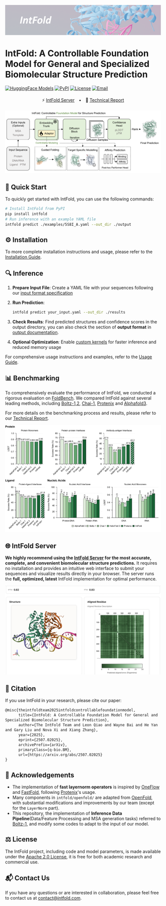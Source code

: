 ![IntFold Cover](assets/intfold-cover.png)

# IntFold: A Controllable Foundation Model for General and Specialized Biomolecular Structure Prediction
[![HuggingFace Models](https://img.shields.io/badge/%F0%9F%A4%97%20HuggingFace-Models-yellow)](https://huggingface.co/GAGABIG/CNN)
[![PyPI](https://img.shields.io/pypi/v/intfold)](https://pypi.org/project/intfold/)
[![License](https://img.shields.io/badge/license-Apache%202.0-blue)](LICENSE)
[![Email](https://img.shields.io/badge/Email-Contact-lightgrey?logo=gmail)](#contact-us)


<div align="center" style="margin: 20px 0;">
  <span style="margin: 0 10px;">⚡ <a href="https://server.intfold.com">IntFold Server</a></span>
  &bull; <span style="margin: 0 10px;">📄 <a href="https://arxiv.org/abs/2507.02025">Technical Report</a></span>
</div>


![IntFold Model](assets/Intfold-Model-Arc.png)


## 🚀 Quick Start

To quickly get started with IntFold, you can use the following commands:
```bash
# Install IntFold from PyPI
pip install intfold
# Run inference with an example YAML file
intfold predict ./examples/5S8I_A.yaml --out_dir ./output
```

## ⚙️ Installation

To more complete installation instructions and usage, please refer to the [Installation Guide](docs/installation.md).


## 🔍 Inference

1. **Prepare Input File**: Create a YAML file with your sequences following our [input format specification](docs/input_yaml_format.md)

2. **Run Prediction**:
   ```bash
   intfold predict your_input.yaml --out_dir ./results
   ```

3. **Check Results**: Find predicted structures and confidence scores in the output directory, you can also check the section of **output format** in [output documentation](docs/input_yaml_format.md#output-format).

4. **Optional Optimization**: Enable [custom kernels](docs/kernels.md) for faster inference and reduced memory usage

For comprehensive usage instructions and examples, refer to the [Usage Guide](docs/usage.md).


## 📊 Benchmarking
To comprehensively evaluate the performance of IntFold, we conducted a rigorous evaluation on [FoldBench](https://github.com/BEAM-Labs/FoldBench). We compared IntFold against several leading methods, including [Boltz-1,2](https://github.com/jwohlwend/boltz), [Chai-1](https://github.com/chaidiscovery/chai-lab), [Protenix](https://github.com/bytedance/Protenix) and [Alphafold3](https://github.com/google-deepmind/alphafold3).

For more details on the benchmarking process and results, please refer to our [Technical Report](https://arxiv.org/abs/2507.02025).

![Benchmark Metrics](assets/intfold_metrics.png)


## 🌐 IntFold Server

**We highly recommend using the [IntFold Server](https://server.intfold.com) for the most accurate, complete, and convenient biomolecular structure predictions.** It requires no installation and provides an intuitive web interface to submit your sequences and visualize results directly in your browser. The server runs the **full, optimized, latest** IntFold implementation for optimal performance.

![IntFold Server](assets/intfold-server-screenshot.png)


## 📜 Citation

If you use IntFold in your research, please cite our paper:

```
@misc{theintfoldteam2025intfoldcontrollablefoundationmodel,
      title={IntFold: A Controllable Foundation Model for General and Specialized Biomolecular Structure Prediction}, 
      author={The IntFold Team and Leon Qiao and Wayne Bai and He Yan and Gary Liu and Nova Xi and Xiang Zhang},
      year={2025},
      eprint={2507.02025},
      archivePrefix={arXiv},
      primaryClass={q-bio.BM},
      url={https://arxiv.org/abs/2507.02025}
}
```


## 🔗 Acknowledgements

- The implementation of **fast layernorm operators** is inspired by [OneFlow](https://github.com/Oneflow-Inc/oneflow) and [FastFold](https://github.com/hpcaitech/FastFold), following [Protenix](https://github.com/bytedance/Protenix)'s usage. 
- Many components in `intfold/openfold/` are adapted from [OpenFold](https://github.com/aqlaboratory/openfold), with substantial modifications and improvements by our team (except for the `LayerNorm` part).  
- This repository, the implementation of **Inference Data Pipeline**(Data/Feature Processing and MSA generation tasks) referred to [Boltz-1](https://github.com/jwohlwend/boltz), and modify some codes to adapt to the input of our model.



## ⚖️ License

The IntFold project, including code and model parameters, is made available under the [Apache 2.0 License](./LICENSE), it is free for both academic research and commercial use.

## 📬 Contact Us

If you have any questions or are interested in collaboration, please feel free to contact us at contact@intfold.com.